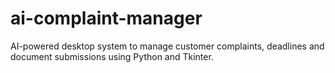 # ai-complaint-manager
AI-powered desktop system to manage customer complaints, deadlines and document submissions using Python and Tkinter.
